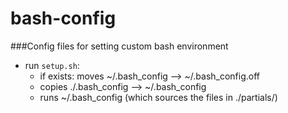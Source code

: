 # bash-config
###Config files for setting custom bash environment
- run `setup.sh`:
    - if exists: moves ~/.bash_config --> ~/.bash_config.off
    - copies ./.bash_config --> ~/.bash_config
    - runs ~/.bash_config (which sources the files in ./partials/)